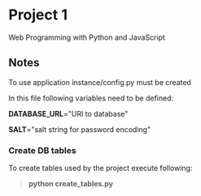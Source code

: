 # Project 1

Web Programming with Python and JavaScript

## Notes
To use application instance/config.py must be created

In this file following variables need to be defined:


**DATABASE_URL**="URI to database"

**SALT**="salt string for password encoding"

### Create DB tables
To create tables used by the project execute following:


>**python create_tables.py**
